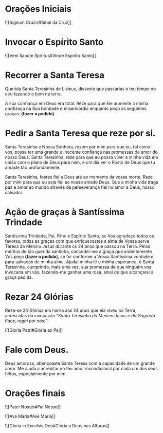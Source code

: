 # Orações Iniciais
![[Signum Crucis#Sinal da Cruz]]

# Invocar o Espírito Santo
![[Veni Sancte Spíritus#Vinde Espírito Santo]]

# Recorrer a Santa Teresa
Querida Santa Teresinha de Lisieux, disseste que passarias o teu tempo no céu fazendo o bem na terra.

A sua confiança em Deus era total. Reze para que Ele aumente a minha confiança na Sua bondade e misericórdia enquanto peço as seguintes graças: **(fazer o pedido)**.

# Pedir a Santa Teresa que reze por si.
Santa Teresinha e Nossa Senhora, rezem por mim para que eu, tal como vós, possa ter uma grande e inocente confiança nas promessas de amor do nosso Deus. Santa Teresinha, reze para que eu possa viver a minha vida em união com o plano de Deus para mim, e um dia ver o Rosto de Deus que tu amaste tão profundamente.

Santa Teresinha, fostes fiel a Deus até ao momento da vossa morte. Reze por mim para que eu seja fiel ao nosso amado Deus. Que a minha vida traga paz e amor ao mundo através da perseverança fiel no amor a Deus, nosso salvador.

# Ação de graças à Santíssima Trindade
Santíssima Trindade, Pai, Filho e Espírito Santo, eu Vos agradeço todos os favores, todas as graças com que enriquecestes a alma de Vossa serva Teresa do Menino Jesus durante os 24 anos que passou na Terra. Pelos méritos de tão querida santinha, concedei-me a graça que ardentemente Vos peço **(fazer o pedido)**, se for conforme a Vossa Santíssima vontade e para salvação de minha alma. Ajudai minha fé e minha esperança, ó Santa Teresinha, cumprindo, mais uma vez, sua promessa de que ninguém vos invocaria em vão, fazendo-me ganhar uma rosa, sinal de que alcançarei a graça pedida.

# Rezar 24 Glórias
Reza-se 24 _Glórias_ em honra aos 24 anos que ela viveu na Terra, acrescidas da invocação *"Santa Teresinha do Menino Jesus e da Sagrada Face, rogai por nós!"*.

![[Gloria Patri#Gloria ao Pai]]
# Fale com Deus.
Deus amoroso, abençoaste Santa Teresa com a capacidade de um grande amor. Me ajuda a acreditar no teu amor incondicional por cada um dos seus filhos, especialmente por mim.

# Orações finais
![[Pater Noster#Pai Nosso]]

![[Ave Maria#Ave Maria]]

![[Gloria in Excelsis Deo#Glória a Deus nas Alturas]]
